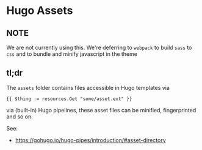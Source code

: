 # Hugo Assets

##  NOTE 

We are not currently using this.  We're deferring to `webpack` to build `sass` to `css` and to bundle and minify javascript in the theme

## tl;dr

The `assets` folder contains files accessible in Hugo templates via

```
{{ $thing := resources.Get "some/asset.ext" }}
```

via (built-in) Hugo pipelines, these asset files can be minified, fingerprinted and so on.

See:

* https://gohugo.io/hugo-pipes/introduction/#asset-directory

